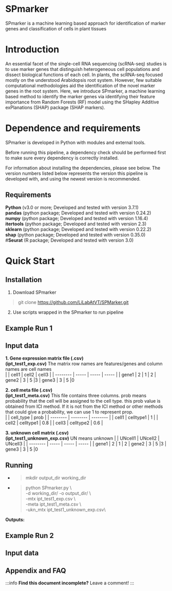 

SPmarker
===
SPmarker is a machine learning based approach for identification of marker genes and classification of cells in plant tissues

# Introduction
An essential facet of the single-cell RNA sequencing (scRNA-seq) studies is to use marker genes that distinguish heterogeneous cell populations and dissect biological functions of each cell. In plants, the scRNA-seq focused mostly on the understood Arabidopsis root system. However, few suitable computational methodologies aid the identification of the novel marker genes in the root system. Here, we introduce SPmarker, a machine learning based method to identify the marker genes via identifying their feature importance from Random Forests (RF) model using the SHapley Additive exPlanations (SHAP) package (SHAP markers).

# Dependence and requirements
SPmarker is developed in Python with modules and external tools.

Before running this pipeline, a dependency check should be performed first to make sure every dependency is correctly installed.

For information about installing the dependencies, please see below. The version numbers listed below represents the version this pipeline is developed with, and using the newest version is recommended.

## Requirements
**Python** (v3.0 or more; Developed and tested with version 3.7.1)  
**pandas** (python package; Developed and tested with version 0.24.2)  
**numpy** (python package; Developed and tested with version 1.16.4)  
**itertools** (python package; Developed and tested with version 2.3)  
**sklearn** (python package; Developed and tested with version 0.22.2)  
**shap** (python package; Developed and tested with version 0.35.0)  
#**Seurat** (R package; Developed and tested with version 3.0)

# Quick Start
## Installation
1.	Download SPmarker  
> git clone https://github.com/LiLabAtVT/SPMarker.git
2.	Use scripts wrapped in the SPmarker to run pipeline

## Example Run 1
## Input data
**1. Gene expression matrix file (.csv)**  
**(ipt_test1_exp.csv)**
The matrix row names are features/genes and column names are cell names  
|  | cell1 | cell2 | cell3 |
| -------- | ----- | ----- | ----- |
| gene1    | 2   | 1     | 2
| gene2    | 3     | 5     |3
| gene3    | 3     | 5     |0

**2. cell meta file (.csv)**  
**(ipt_test1_meta.csv)**
This file contains three columns. prob means probability that the cell will be assigned to the cell type. this prob value is obtained from ICI method. If it is not from the ICI method or other methods that could give a probability, we can use 1 to represent prop.  
|  | cell_type | prob |
| -------- | -------- | -------- |
| cell1    | celltype1     | 1     |
| cell2    | celltype1     | 0.8     |
| cell3     | celltype2     | 0.6     |

**3. unknown cell matrix (.csv)**  
**(ipt_test1_unknown_exp.csv)**
UN means unknown
|  | UNcell1 | UNcell2 | UNcell3 |
| -------- | ----- | ----- | ----- |
| gene1    | 2   | 1     | 2
| gene2    | 3     | 5     |3
| gene3    | 3     | 5     |0

## Running
* > mkdir output_dir working_dir  
* > python SPmarker.py \\  
-d working_dir/ -o output_dir/ \\  
-mtx ipt_test1_exp.csv \\  
-meta ipt_test1_meta.csv \\  
-ukn_mtx ipt_test1_unknown_exp.csv\\  

**Outputs:**  

## Example Run 2
## Input data





## Appendix and FAQ

:::info
**Find this document incomplete?** Leave a comment!
:::



